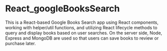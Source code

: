 # React_googleBooksSearch
This is a React-based Google Books Search app using React components, working with helper/util functions, and utilizing React lifecycle methods to query and display books based on user searches. On the server side, Node, Express and MongoDB are used so that users can save books to review or purchase later.
